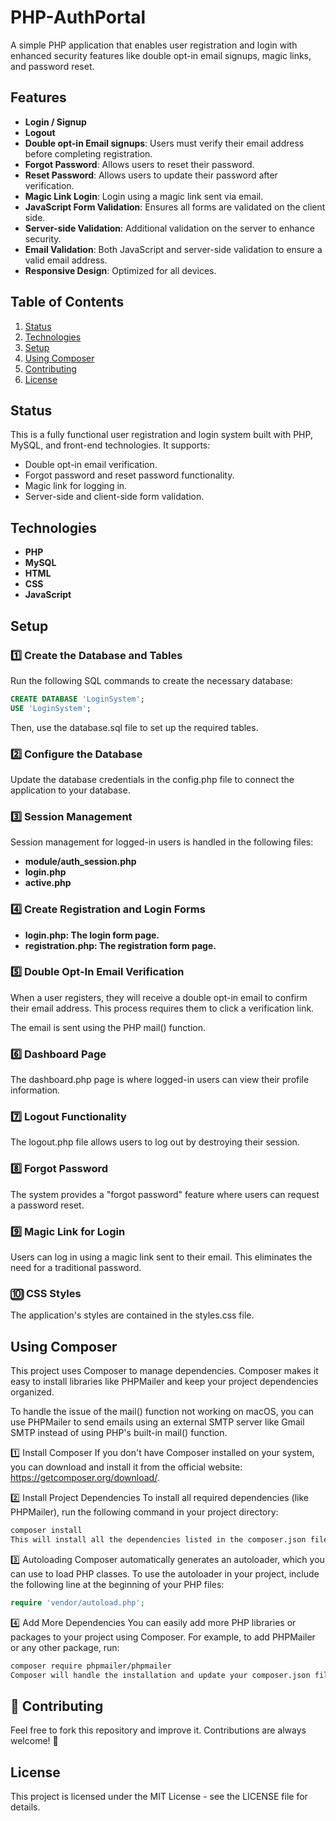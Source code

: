 # **PHP-AuthPortal**

A simple PHP application that enables user registration and login with enhanced security features like double opt-in email signups, magic links, and password reset.

## **Features**

- **Login / Signup**
- **Logout**
- **Double opt-in Email signups**: Users must verify their email address before completing registration.
- **Forgot Password**: Allows users to reset their password.
- **Reset Password**: Allows users to update their password after verification.
- **Magic Link Login**: Login using a magic link sent via email.
- **JavaScript Form Validation**: Ensures all forms are validated on the client side.
- **Server-side Validation**: Additional validation on the server to enhance security.
- **Email Validation**: Both JavaScript and server-side validation to ensure a valid email address.
- **Responsive Design**: Optimized for all devices.

## **Table of Contents**
1. [Status](#status)
2. [Technologies](#technologies)
3. [Setup](#setup)
4. [Using Composer](#using-composer)
5. [Contributing](#-contributing)
6. [License](#license)

## **Status**

This is a fully functional user registration and login system built with PHP, MySQL, and front-end technologies. It supports:
- Double opt-in email verification.
- Forgot password and reset password functionality.
- Magic link for logging in.
- Server-side and client-side form validation.

## **Technologies**
- **PHP**
- **MySQL**
- **HTML**
- **CSS**
- **JavaScript**

## **Setup**

### **1️⃣ Create the Database and Tables**
   Run the following SQL commands to create the necessary database:
   ```sql
   CREATE DATABASE 'LoginSystem';
   USE 'LoginSystem';
   ```
Then, use the database.sql file to set up the required tables.
### **2️⃣ Configure the Database**
Update the database credentials in the config.php file to connect the application to your database.

### **3️⃣ Session Management**
Session management for logged-in users is handled in the following files:
- **module/auth_session.php**
- **login.php**
- **active.php**

### **4️⃣ Create Registration and Login Forms**
- **login.php: The login form page.**
- **registration.php: The registration form page.**

### **5️⃣ Double Opt-In Email Verification**
When a user registers, they will receive a double opt-in email to confirm their email address. This process requires them to click a verification link.

The email is sent using the PHP mail() function.
### **6️⃣ Dashboard Page**
The dashboard.php page is where logged-in users can view their profile information.

### **7️⃣ Logout Functionality**
The logout.php file allows users to log out by destroying their session.

### **8️⃣ Forgot Password**
The system provides a "forgot password" feature where users can request a password reset.

### **9️⃣ Magic Link for Login**
Users can log in using a magic link sent to their email. This eliminates the need for a traditional password.

### **🔟 CSS Styles**
The application's styles are contained in the styles.css file.

## **Using Composer**
This project uses Composer to manage dependencies. Composer makes it easy to install libraries like PHPMailer and keep your project dependencies organized.

To handle the issue of the mail() function not working on macOS, you can use PHPMailer to send emails using an external SMTP server like Gmail SMTP instead of using PHP's built-in mail() function. 

1️⃣ Install Composer
If you don't have Composer installed on your system, you can download and install it from the official website: https://getcomposer.org/download/.

2️⃣ Install Project Dependencies
To install all required dependencies (like PHPMailer), run the following command in your project directory:

```bash
composer install
This will install all the dependencies listed in the composer.json file, including PHPMailer.
```
3️⃣ Autoloading
Composer automatically generates an autoloader, which you can use to load PHP classes. To use the autoloader in your project, include the following line at the beginning of your PHP files:

```php
require 'vendor/autoload.php';
```
4️⃣ Add More Dependencies
You can easily add more PHP libraries or packages to your project using Composer. For example, to add PHPMailer or any other package, run:

```bash
composer require phpmailer/phpmailer
Composer will handle the installation and update your composer.json file with the new dependency.
```
## 🤲 Contributing
Feel free to fork this repository and improve it. Contributions are always welcome! 🎉

## License
This project is licensed under the MIT License - see the LICENSE file for details.
